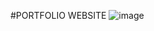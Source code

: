 #PORTFOLIO WEBSITE
![image](https://user-images.githubusercontent.com/52525200/166135501-3a1f292c-2990-4d9f-85f5-e4f47ed28c21.png)

